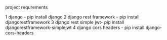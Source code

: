 project requrements

1 django 				- pip install django
2 django rest framework - pip install djangorestframework
3 django rest simple jwt- pip install djangorestframework-simplejwt
4 django cors headers 	- pip install django-cors-headers

